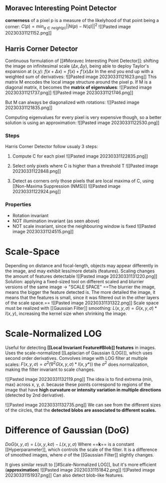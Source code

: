 ## Moravec Interesting Point Detector
**cornerness** of a pixel p is a measure of the likelyhood of that point being a corner:
$C(p)=min_{q\in neigh(p)} ||N(p)-N(q)||^{2}$ 
![[Pasted image 20230331121152.png]]
## Harris Corner Detector
Continuous formulation of [[#Moravec Interesting Point Detector]]:
shifting the image on infinitesimal scale ($\Delta x , \Delta y$), being able to deploy Taylor's expansion at (x,y): $f(x+\Delta x)=f(x)+f'(x)\Delta x$ 
In the end you end up with a weighted sum of derivatives:
![[Pasted image 20230331121623.png]]
This matrix M encodes the local image structure around the pixel p. If M is a diagonal matrix, it becomes the **matrix of eigenvalues**:
![[Pasted image 20230331121737.png]]
![[Pasted image 20230331121746.png]]

But M can always be diagonalized with rotations:
![[Pasted image 20230331121835.png]]

Computing eigenvalues for every pixel is very expensive though, so a better solution is using an approximation:
![[Pasted image 20230331122530.png]]
### Steps
Harris Corner Detector follow usualy 3 steps:
1. Compute C for each pixel
![[Pasted image 20230331122835.png]]

1. Select only pixels where C is higher than a threshold T
![[Pasted image 20230331122848.png]]
1. Detect as corners only those pixels that are local maxima of C, using [[Non-Maxima Suppression (NMS)]]
![[Pasted image 20230331122924.png]]
### Properties
- Rotation invariant
- NOT illumination invariant (as seen above)
- NOT scale invariant, since the neighbouring window is fixed
![[Pasted image 20230331124515.png]]

# Scale-Space
Depending on distance and focal-length, objects may appear differently in the image, and may exhibit less/more details (features).
Scaling changes the amount of features detectable
![[Pasted image 20230331131220.png]]
Solution: applying a fixed-sized tool on different scaled and blurrier versions of the same image -> "SCALE SPACE"
==The blurrier the image, means the bigger the feature detected is. The more detailed the image, it means that the features is small, since it was filtered out in the other layers of the scale space.==
![[Pasted image 20230331131322.png]]
Scale space must be realized with [[Gaussian Filter]] smoothing:
$L(x,y,\sigma)=G(x,y,\sigma)*I(x,y)$, increasing the kernel size when shrinking the image.

# Scale-Normalized LOG
Useful for detecting **[[Local Invariant Feature#Blob]] features** in images.
Uses the scale-normalized [[Laplacian of Gaussian (LOG)]], which uses second order derivatives.
Convolves image with LOG filter at multiple scales:
$F(x,y,\sigma)=\sigma^{2}(\nabla^{2}G(x,y,\sigma)*I(x,y*))$ 
the $\sigma^{2}$ does normalization, making the filter invariant to scale changes. 

![[Pasted image 20230331132119.png]]
The idea is to find extrema (min, max) across x, y, $\sigma$. because these points correspond to regions of the image that have **high curvature or intensity variation in multiple directions** (detected by 2nd derivative).

![[Pasted image 20230331132735.png]]
We can see from the different sizes of the circles, that the **detected blobs are associated to different scales.**
# Difference of Gaussian (DoG)
$DoG(x,y,\sigma)=L(x,y,k\sigma)-L(x, y, \sigma)$ 
Where ==**k**== is a constant [[Hyperparameter]], which controls the scale of the filter.
It is a difference of smoothed images, where $\sigma$ of the [[Gaussian Filter]] slightly changes.

It gives similar result to [[#Scale-Normalized LOG]], but it's more efficient (**approximation**)
![[Pasted image 20230331151842.png]]
![[Pasted image 20230331151937.png]]
Can also detect blob-like features.